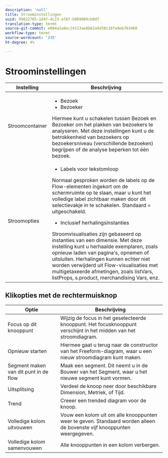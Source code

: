 ```yaml
---
description: 'null'
title: Stroominstellingen
uuid: 99822765-1d4f-4c23-a787-b089089cb8d7
translation-type: tm+mt
source-git-commit: e004a2a8ec24113ae8b62a9d30c10fe0eb763460
workflow-type: tm+mt
source-wordcount: '235'
ht-degree: 4%

---
```



# Stroominstellingen

| Instelling | Beschrijving |
|--- |--- |
| Stroomcontainer | <ul><li>Bezoek</li><li>Bezoeker</li></ul> Hiermee kunt u schakelen tussen Bezoek en Bezoeker om het plakken van bezoekers te analyseren. Met deze instellingen kunt u de betrokkenheid van bezoekers op bezoekersniveau (verschillende bezoeken) begrijpen of de analyse beperken tot één bezoek. |
| Stroomopties | <ul><li>Labels voor tekstomloop</li></ul> Normaal gesproken worden de labels op de Flow-elementen ingekort om de schermruimte op te slaan, maar u kunt het volledige label zichtbaar maken door dit selectievakje in te schakelen.  Standaard = uitgeschakeld.<ul><li>Inclusief herhalingsinstanties</li></ul> Stroomvisualisaties zijn gebaseerd op instanties van een dimensie. Met deze instelling kunt u herhaalde exemplaren, zoals opnieuw laden van pagina&#39;s, opnemen of uitsluiten. Herhalingen kunnen echter niet worden verwijderd uit Flow-visualisaties met multigetaxeerde afmetingen, zoals listVars, listProps, s.product, merchandising Vars, enz. |

## Klikopties met de rechtermuisknop

| Optie | Beschrijving |
|--- |--- |
| Focus op dit knooppunt | Wijzig de focus in het geselecteerde knooppunt. Het focusknooppunt verschijnt in het midden van het stroomdiagram. |
| Opnieuw starten | Hiermee gaat u terug naar de constructor van het Freeform-diagram, waar u een nieuw stroomdiagram kunt maken. |
| Segment maken van dit punt in de flow | Maak een segment. Dit neemt u in de Bouwer van het Segment, waar u het nieuwe segment kunt vormen. |
| Uitsplitsing | Verdeel de knoop neer door beschikbare Dimension, Metriek, of Tijd. |
| Trend | Creeer een trended diagram voor de knoop. |
| Volledige kolom uitvouwen | Vouw een kolom uit om alle knooppunten weer te geven. Standaard worden alleen de bovenste vijf knooppunten weergegeven. |
| Volledige kolom samenvouwen | Alle knooppunten in een kolom verbergen. |
